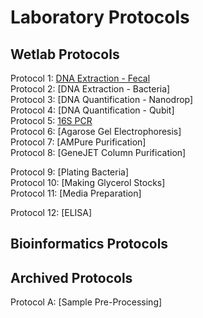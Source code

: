 # Laboratory Protocols

## Wetlab Protocols
Protocol 1: [DNA Extraction - Fecal](https://github.com/sjc6663/Protocols/blob/main/DNA_Extraction_Microbiome_Fecal.md)  
Protocol 2: [DNA Extraction - Bacteria]  
Protocol 3: [DNA Quantification - Nanodrop]  
Protocol 4: [DNA Quantification - Qubit]  
Protocol 5: [16S PCR](https://github.com/sjc6663/Protocols/blob/main/16S_PCR.md)  
Protocol 6: [Agarose Gel Electrophoresis]  
Protocol 7: [AMPure Purification]  
Protocol 8: [GeneJET Column Purification]  

Protocol 9: [Plating Bacteria]  
Protocol 10: [Making Glycerol Stocks]  
Protocol 11: [Media Preparation]  

Protocol 12: [ELISA]  

## Bioinformatics Protocols


## Archived Protocols
Protocol A: [Sample Pre-Processing]
